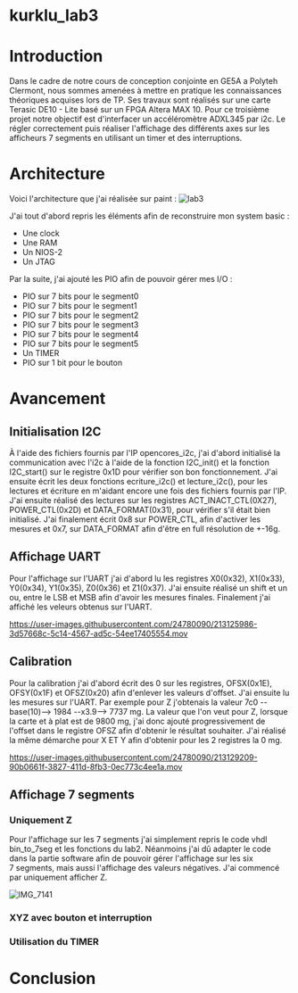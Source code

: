 # kurklu_lab3

# Introduction
Dans le cadre de notre cours de conception conjointe en GE5A a Polyteh Clermont, nous sommes amenées à mettre en pratique les connaissances théoriques acquises lors de TP. Ses travaux sont réalisés sur une carte Terasic DE10 - Lite basé sur un FPGA Altera MAX 10. Pour ce troisième projet notre objectif est d'interfacer un accéléromètre ADXL345 par i2c. Le régler correctement puis réaliser l'affichage des différents axes sur les afficheurs 7 segments en utilisant un timer et des interruptions.

# Architecture
Voici l'architecture que j'ai réalisée sur paint :
![lab3](https://user-images.githubusercontent.com/24780090/213120076-4c1e3f18-3208-48f5-9a04-559f55001bc2.png)

J'ai tout d'abord repris les éléments afin de reconstruire mon system basic :

* Une clock
* Une RAM
* Un NIOS-2
* Un JTAG

Par la suite, j'ai ajouté les PIO afin de pouvoir gérer mes I/O :

* PIO sur 7 bits pour le segment0
* PIO sur 7 bits pour le segment1
* PIO sur 7 bits pour le segment2
* PIO sur 7 bits pour le segment3
* PIO sur 7 bits pour le segment4
* PIO sur 7 bits pour le segment5
* Un TIMER
* PIO sur 1 bit pour le bouton

# Avancement

## Initialisation I2C

À l'aide des fichiers fournis par l'IP opencores_i2c, j'ai d'abord initialisé la communication avec l'i2c à l'aide de la fonction I2C_init() et la fonction I2C_start() sur le registre 0x1D pour vérifier son bon fonctionnement. J'ai ensuite écrit les deux fonctions ecriture_i2c() et lecture_i2c(), pour les lectures et écriture en m'aidant encore une fois des fichiers fournis par l'IP. J'ai ensuite réalisé des lectures sur les registres ACT_INACT_CTL(0X27), POWER_CTL(0x2D) et DATA_FORMAT(0x31), pour vérifier s'il était bien initialisé. J'ai finalement écrit 0x8 sur POWER_CTL, afin d'activer les mesures et 0x7, sur DATA_FORMAT afin d'être en full résolution de +-16g.

## Affichage UART

Pour l'affichage sur l'UART j'ai d'abord lu les registres X0(0x32), X1(0x33), Y0(0x34), Y1(0x35), Z0(0x36) et Z1(0x37). J'ai ensuite réalisé un shift et un ou, entre le LSB et MSB afin d'avoir les mesures finales. Finalement j'ai affiché les veleurs obtenus sur l'UART.

https://user-images.githubusercontent.com/24780090/213125986-3d57668c-5c14-4567-ad5c-54ee17405554.mov

## Calibration

Pour la calibration j'ai d'abord écrit des 0 sur les registres, OFSX(0x1E), OFSY(0x1F) et OFSZ(0x20) afin d'enlever les valeurs d'offset. J'ai ensuite lu les mesures sur l'UART. Par exemple pour Z j'obtenais la valeur 7c0 --base(10)--> 1984 --x3.9--> 7737 mg. La valeur que l'on veut  pour Z, lorsque la carte et à plat est de 9800 mg, j'ai donc ajouté progressivement de l'offset dans le registre OFSZ afin d'obtenir le résultat souhaiter. J'ai réalisé la même démarche pour X ET Y afin d'obtenir pour les 2 registres la 0 mg.


https://user-images.githubusercontent.com/24780090/213129209-90b0661f-3827-411d-8fb3-0ec773c4ee1a.mov


## Affichage 7 segments
### Uniquement Z

Pour l'affichage sur les 7 segments j'ai simplement repris le code vhdl bin_to_7seg et les fonctions du lab2. Néanmoins j'ai dû adapter le code dans la partie software afin de pouvoir gérer l'affichage sur les six 7 segments, mais aussi l'affichage des valeurs négatives. J'ai commencé par uniquement afficher Z.

![IMG_7141](https://user-images.githubusercontent.com/24780090/213132988-1f8f82fc-3f36-4ac7-ba70-589a0c73d820.jpg)

### XYZ avec bouton et interruption 
### Utilisation du TIMER 


# Conclusion
